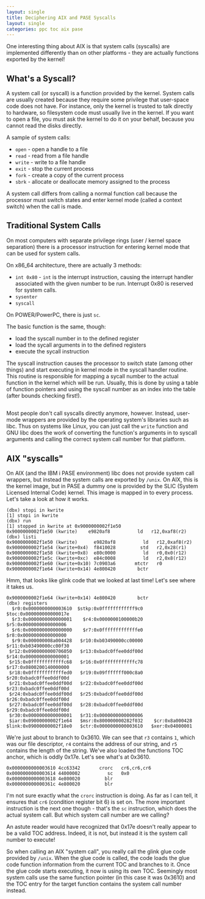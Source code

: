 ```yaml
---
layout: single
title: Deciphering AIX and PASE Syscalls
layout: single
categories: ppc toc aix pase
---
```


One interesting thing about AIX is that system calls (syscalls) are implemented differently than on other platforms - they are actually functions exported by the kernel!

## What's a Syscall?

A system call (or syscall) is a function provided by the kernel. System calls are usually created because they require some privilege that user-space code does not have. For instance, only the kernel is trusted to talk directly to hardware, so filesystem code must usually live in the kernel. If you want to open a file, you must ask the kernel to do it on your behalf, because you cannot read the disks directly.

A sample of system calls:

- `open` - open a handle to a file
- `read` - read from a file handle
- `write` - write to a file handle
- `exit` - stop the current process
- `fork` - create a copy of the current process
- `sbrk` - allocate or deallocate memory assigned to the process

A system call differs from calling a normal function call because the processor must switch states and enter kernel mode (called a context switch) when the call is made.

## Traditional System Calls

On most computers with separate privilege rings (user / kernel space separation) there is a processor instruction for entering kernel mode that can be used for system calls.

On x86_64 architecture, there are actually 3 methods:

- `int 0x80` - `int` is the interrupt instruction, causing the interrupt handler associated with the given number to be run. Interrupt 0x80 is reserved for system calls.
- `sysenter`
- `syscall`

On POWER/PowerPC, there is just `sc`.

The basic function is the same, though:
- load the syscall number in to the defined register
- load the sycall arguments in to the defined registers
- execute the sycall instruction

The syscall instruction causes the processor to switch state (among other things) and start executing in kernel mode in the syscall handler routine. This routine is responsible for mapping a sycall number to the actual function in the kernel which will be run. Usually, this is done by using a table of function pointers and using the syscall number as an index into the table (after bounds checking first!).

## 

Most people don't call syscalls directly anymore, however. Instead, user-mode wrappers are provided by the operating system's libraries such as libc. Thus on systems like Linux, you can just call the `write` function and GNU libc does the work of converting the function's arguments in to syscall arguments and calling the correct system call number for that platform.


## AIX "syscalls"

On AIX (and the IBM i PASE environment) libc does not provide system call wrappers, but instead the system calls are exported by `/unix`. On AIX, this is the kernel image, but in PASE a dummy one is provided by the SLIC (System Licensed Internal Code) kernel. This image is mapped in to every process. Let's take a look at how it works.


```
(dbx) stopi in kwrite
[1] stopi in kwrite
(dbx) run
[1] stopped in kwrite at 0x9000000002f1e50
0x9000000002f1e50 (kwrite)    e9820af8          ld   r12,0xaf8(r2)
(dbx) listi
0x9000000002f1e50 (kwrite)      e9820af8          ld   r12,0xaf8(r2)
0x9000000002f1e54 (kwrite+0x4)  f8410028         std   r2,0x28(r1)
0x9000000002f1e58 (kwrite+0x8)  e80c0000          ld   r0,0x0(r12)
0x9000000002f1e5c (kwrite+0xc)  e84c0008          ld   r2,0x8(r12)
0x9000000002f1e60 (kwrite+0x10) 7c0903a6       mtctr   r0
0x9000000002f1e64 (kwrite+0x14) 4e800420        bctr
```

Hmm, that looks like glink code that we looked at last time! Let's see where it takes us.

```
0x9000000002f1e64 (kwrite+0x14) 4e800420        bctr
(dbx) registers
  $r0:0x0000000000003610  $stkp:0x0ffffffffffff9c0   $toc:0x000000000000017e  
  $r3:0x0000000000000001    $r4:0x0000000100000b20    $r5:0x0000000000000006  
  $r6:0x0000000000000000    $r7:0x0fffffffffffffe0    $r8:0x0000000000000000  
  $r9:0x000000008a004428   $r10:0xb03490000cc00000   $r11:0xb03490000cc00f30  
 $r12:0x0900000000706050   $r13:0xbadc0ffee0ddf00d   $r14:0x0000000000000001  
 $r15:0x0ffffffffffffc68   $r16:0x0ffffffffffffc78   $r17:0x0800200140000000  
 $r18:0x0ffffffffffffed0   $r19:0x09fffffff000c8a0   $r20:0xbadc0ffee0ddf00d  
 $r21:0xbadc0ffee0ddf00d   $r22:0xbadc0ffee0ddf00d   $r23:0xbadc0ffee0ddf00d  
 $r24:0xbadc0ffee0ddf00d   $r25:0xbadc0ffee0ddf00d   $r26:0xbadc0ffee0ddf00d  
 $r27:0xbadc0ffee0ddf00d   $r28:0xbadc0ffee0ddf00d   $r29:0xbadc0ffee0ddf00d  
 $r30:0x0000000000000001   $r31:0x0000000000000006  
 $iar:0x09000000002f1e64   $msr:0x800000000282f032    $cr:0x8a000428  
$link:0x09000000002f18e0   $ctr:0x0000000000003610   $xer:0x04000001  
```

We're just about to branch to 0x3610. We can see that `r3` contains `1`, which was our file descriptor, `r4` contains the address of our string, and `r5` contains the length of the string. We've also loaded the functions TOC anchor, which is oddly 0x17e. Let's see what's at 0x3610.

```
0x0000000000003610 4cc63342       crorc   cr6,cr6,cr6
0x0000000000003614 44000002          sc   0x0
0x0000000000003618 4e800020         blr
0x000000000000361c 4e800020         blr
```

I'm not sure exactly what the `crorc` instruction is doing. As far as I can tell, it ensures that `cr6` (condition register bit 6) is set on. The more important instruction is the next one though - that's the `sc` instruction, which does the actual system call. But which system call number are we calling?

An astute reader would have recognized that 0x17e doesn't really appear to be a valid TOC address. Indeed, it is not, but instead it is the system call number to execute!


So when calling an AIX "system call", you really call the glink glue code provided by `/unix`. When the glue code is called, the code loads the glue code function information from the current TOC and branches to it. Once the glue code starts executing, it now is using its own TOC. Seemingly most system calls use the same function pointer (in this case it was 0x3610) and the TOC entry for the target function contains the system call number instead.
